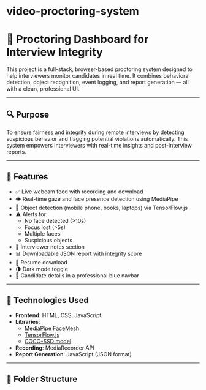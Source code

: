 # video-proctoring-system
# 🎥 Proctoring Dashboard for Interview Integrity

This project is a full-stack, browser-based proctoring system designed to help interviewers monitor candidates in real time. It combines behavioral detection, object recognition, event logging, and report generation — all with a clean, professional UI.

---

## 🔍 Purpose

To ensure fairness and integrity during remote interviews by detecting suspicious behavior and flagging potential violations automatically. This system empowers interviewers with real-time insights and post-interview reports.

---

## 🚀 Features

- ✅ Live webcam feed with recording and download
- 👁️ Real-time gaze and face presence detection using MediaPipe
- 📱 Object detection (mobile phone, books, laptops) via TensorFlow.js
- ⚠️ Alerts for:
  - No face detected (>10s)
  - Focus lost (>5s)
  - Multiple faces
  - Suspicious objects
- 📝 Interviewer notes section
- 📊 Downloadable JSON report with integrity score
- 📄 Resume download
- 🌗 Dark mode toggle
- 🧑 Candidate details in a professional blue navbar

---

## 🧠 Technologies Used

- **Frontend**: HTML, CSS, JavaScript
- **Libraries**:
  - [MediaPipe FaceMesh](https://google.github.io/mediapipe/)
  - [TensorFlow.js](https://www.tensorflow.org/js)
  - [COCO-SSD model](https://github.com/tensorflow/tfjs-models/tree/master/coco-ssd)
- **Recording**: MediaRecorder API
- **Report Generation**: JavaScript (JSON format)

---

## 📁 Folder Structure

